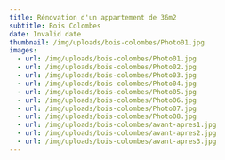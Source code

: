 ```yaml
---
title: Rénovation d'un appartement de 36m2
subtitle: Bois Colombes
date: Invalid date
thumbnail: /img/uploads/bois-colombes/Photo01.jpg
images:
  - url: /img/uploads/bois-colombes/Photo01.jpg
  - url: /img/uploads/bois-colombes/Photo02.jpg
  - url: /img/uploads/bois-colombes/Photo03.jpg
  - url: /img/uploads/bois-colombes/Photo04.jpg
  - url: /img/uploads/bois-colombes/Photo05.jpg
  - url: /img/uploads/bois-colombes/Photo06.jpg
  - url: /img/uploads/bois-colombes/Photo07.jpg
  - url: /img/uploads/bois-colombes/Photo08.jpg
  - url: /img/uploads/bois-colombes/avant-apres1.jpg
  - url: /img/uploads/bois-colombes/avant-apres2.jpg
  - url: /img/uploads/bois-colombes/avant-apres3.jpg
---
```


